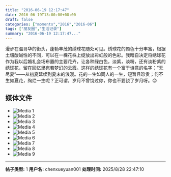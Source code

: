 ```yaml
---
title: "2016-06-19 12:17:47"
date: 2016-06-19T13:00:00+08:00
draft: false
categories: ["moments","2016","2016-06"]
tags: ["朋友圈","生活记录"]
summary: "2016-06-19 12:17:47..."
---
```


漫步在温哥华的街头，蓬勃丰茂的绣球花随处可见。绣球花的颜色十分丰富，根据土壤酸碱性的不同，可以在一棵花株上绽放出彩虹般的色彩。我暗自决定将绣球花作为我以后婚礼会场布置的主要花卉，让各种绿白色，淡紫，淡粉，还有淡粉紫的绣球花，留在回忆里宛若梦幻的云霞。这样的绣球花有一个富于诗意的名字：“无尽夏”——从初夏延续到夏末的浪漫。花的一生如同人的一生，短暂且珍贵；何不生如夏花，绚烂一生呢？正可谓，岁月不曾饶过你，你也不要饶了岁月呀。😊

## 媒体文件

- ![Media 1](/Moments/photos/2016-06-19/201606191217470.jpg)
- ![Media 2](/Moments/photos/2016-06-19/201606191217471.jpg)
- ![Media 3](/Moments/photos/2016-06-19/201606191217472.jpg)
- ![Media 4](/Moments/photos/2016-06-19/201606191217473.jpg)
- ![Media 5](/Moments/photos/2016-06-19/201606191217474.jpg)
- ![Media 6](/Moments/photos/2016-06-19/201606191217475.jpg)
- ![Media 7](/Moments/photos/2016-06-19/201606191217476.jpg)
- ![Media 8](/Moments/photos/2016-06-19/201606191217477.jpg)
- ![Media 9](/Moments/photos/2016-06-19/201606191217478.jpg)

---

**帖子类型:** 1
**用户名:** chenxueyuan001
**处理时间:** 2025/8/28 22:47:10